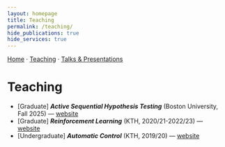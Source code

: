 ```yaml
---
layout: homepage
title: Teaching
permalink: /teaching/
hide_publications: true
hide_services: true
---
```


<nav class="subnav"><a href="/">Home</a> · <a href="/teaching/">Teaching</a> · <a href="/talks/">Talks & Presentations</a></nav>

# Teaching
- [Graduate] ***Active Sequential Hypothesis Testing*** (Boston University, Fall 2025) — [website](https://sites.google.com/view/asht2025/home)
- [Graduate] ***Reinforcement Learning*** (KTH, 2020/21-2022/23) — [website](https://www.kth.se/student/kurser/kurs/EL2805?l=en)
- [Undergraduate] ***Automatic Control*** (KTH, 2019/20) — [website](https://www.kth.se/student/kurser/kurs/EL1000?l=en)